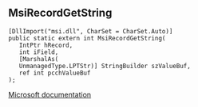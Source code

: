 ## MsiRecordGetString

```
[DllImport("msi.dll", CharSet = CharSet.Auto)]
public static extern int MsiRecordGetString(
   IntPtr hRecord,
   int iField,
   [MarshalAs(
   UnmanagedType.LPTStr)] StringBuilder szValueBuf,
   ref int pcchValueBuf
);
```

[Microsoft documentation](https://docs.microsoft.com/en-us/windows/win32/api/msi/nf-msi-msirecordgetstring)
